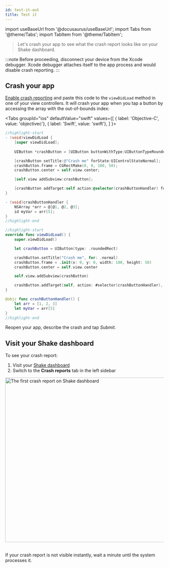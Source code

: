 ```yaml
---
id: test-it-out
title: Test it
---
```

import useBaseUrl from '@docusaurus/useBaseUrl';
import Tabs from '@theme/Tabs'; 
import TabItem from '@theme/TabItem';

>Let's crash your app to see what the crash report looks like on your Shake dashboard.

:::note
Before proceeding, disconnect your device from the Xcode debugger.
Xcode debugger attaches itself to the app process and would disable crash reporting.
:::

## Crash your app

[Enable crash reporting](/ios/crash-reports/enable.md) and paste this code to the `viewDidLoad` method in one of your view controllers.
It will crash your app when you tap a button by accessing the array with the out-of-bounds index:

<Tabs
  groupId="ios"
  defaultValue="swift"
  values={[
    { label: 'Objective-C', value: 'objectivec'},
    { label: 'Swift', value: 'swift'},
  ]
}>

<TabItem value="objectivec">

```objectivec title="ViewController.m"
//highlight-start
- (void)viewDidLoad {
    [super viewDidLoad];
    
    UIButton *crashButton = [UIButton buttonWithType:UIButtonTypeRoundedRect];

    [crashButton setTitle:@"Crash me" forState:UIControlStateNormal];
    crashButton.frame = CGRectMake(0, 0, 100, 50);
    crashButton.center = self.view.center;

    [self.view addSubview:crashButton];

    [crashButton addTarget:self action:@selector(crashButtonHandler) forControlEvents:UIControlEventTouchUpInside];
}

- (void)crashButtonHandler {
    NSArray *arr = @[@1, @2, @3];
    id myVar = arr[5];
}
//highlight-end
```

</TabItem><TabItem value="swift">

```swift title="ViewController.swift"
//highlight-start
override func viewDidLoad() {
    super.viewDidLoad()

    let crashButton = UIButton(type: .roundedRect)

    crashButton.setTitle("Crash me", for: .normal)
    crashButton.frame = .init(x: 0, y: 0, width: 100, height: 50)
    crashButton.center = self.view.center

    self.view.addSubview(crashButton)

    crashButton.addTarget(self, action: #selector(crashButtonHandler), for: .touchUpInside)
}

@objc func crashButtonHandler() {
    let arr = [1, 2, 3]
    let myVar = arr[5]
}
//highlight-end
```

</TabItem></Tabs>

Reopen your app, describe the crash and tap *Submit*.

## Visit your Shake dashboard

To see your crash report:
1. Visit your [Shake dashboard](https://app.shakebugs.com)
1. Switch to the **Crash reports** tab in the left sidebar

<table class="media-container mt-40 mb-30">
<img
  alt="The first crash report on Shake dashboard"
  width="522"
  src={useBaseUrl('screens/first-crash-report-on-dashboard@2x.png')}
/>
</table>

If your crash report is not visible instantly, wait a minute until the system processes it.

